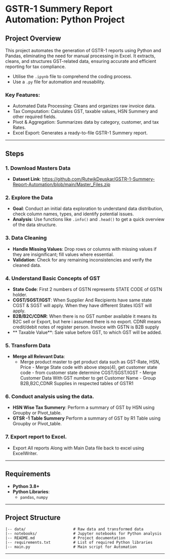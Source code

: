 # GSTR-1 Summery Report Automation: Python Project

## Project Overview


This project automates the generation of GSTR-1 reports using Python and Pandas, eliminating the need for manual processing in Excel. It extracts, cleans, and structures GST-related data, ensuring accurate and efficient reporting for tax compliance. 
- Utilise the `.ipynb` file to comprehend the coding process. 
- Use a `.py` file for automation and reusability.
### Key Features:

- Automated Data Processing: Cleans and organizes raw invoice data.
- Tax Computation: Calculates GST, taxable values, HSN Summery and other required fields.
- Pivot & Aggregation: Summarizes data by category, customer, and tax Rates.
- Excel Export: Generates a ready-to-file GSTR-1 Summery report.


---

##  Steps


### 1. Download Masters Data
   - **Dataset Link**: https://github.com/RutwikDeuskar/GSTR-1-Summery-Report-Automation/blob/main/Master_Files.zip

### 2. Explore the Data
   - **Goal**: Conduct an initial data exploration to understand data distribution, check column names, types, and identify potential issues.
   - **Analysis**: Use functions like `.info()` and `.head()` to get a quick overview of the data structure.

### 3. Data Cleaning
   - **Handle Missing Values**: Drop rows or columns with missing values if they are insignificant; fill values where essential.
   - **Validation**: Check for any remaining inconsistencies and verify the cleaned data.

### 4. Understand Basic Concepts of GST
   - **State Code**: First 2 numbers of GSTN represents STATE CODE of GSTN holder.	
   - **CGST/SGST/IGST**: When Supplier And Recipients have same state CGST & SGST will apply. When they have different States IGST will apply.
   - **B2B/B2C/CDNR**: When there is no GST number available it means its B2C sell or Export, but here i assumed there is no export. CDNR means credit/debit notes of register person. Invoice with GSTN is B2B supply
   - ** Taxable Value**: Sale value before GST, to which GST will be added. 

### 5. Transform Data
   - **Merge all Relevant Data**: 
    	- Merge product master to get product data such as GST-Rate, HSN, Price
	- Merge State code with above steps(4), get customer state code
	- from customer state determine CGST/SGST/IGST
	- Merge Customer Data With GST number to get Customer Name
	- Group B2B,B2C,CDNR Supplies in respected tables of GSTR1

### 6. Conduct analysis using the data.
   - **HSN Wise Tax Summery**: Perform a summary of GST by HSN using Groupby or Pivot_table.
   - **GTSR -1 Table Summery** Perform a summary of GST by R1 Table using Groupby or Pivot_table.

### 7. Export report to Excel.
   - Export All reports Along with Main Data file back to excel using ExcelWriter.



---

## Requirements

- **Python 3.8+**
- **Python Libraries**:
  - `pandas`, `numpy`




---

## Project Structure

```plaintext
|-- data/                     # Raw data and transformed data
|-- notebooks/                # Jupyter notebooks for Python analysis
|-- README.md                 # Project documentation
|-- requirements.txt          # List of required Python libraries
|-- main.py                   # Main script for Automation
```
---
